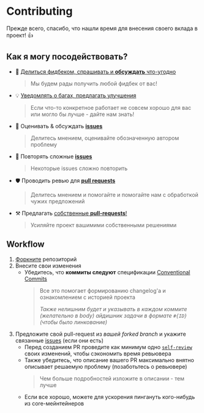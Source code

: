# Contributing

Прежде всего, спасибо, что нашли время для внесения своего вклада в проект! :+1:

## Как я могу посодействовать?

[issues]: https://github.com/feature-sliced/wiki/issues
[issues-new]: https://github.com/feature-sliced/wiki/issues/new
[pr]: https://github.com/feature-sliced/wiki/pulls
[pr-new]: https://github.com/feature-sliced/wiki/compare
[disc]: https://github.com/feature-sliced/wiki/discussions
[fork]: https://github.com/feature-sliced/wiki/fork
[actions]: https://github.com/feature-sliced/wiki/actions

<!-- If weel be needed 👁️ :D -->

- 📢 [Делиться фидбеком, спрашивать и **обсуждать** что-угодно][disc]
   > Мы будем рады получить любой фидбек от вас!
- 💡 [Уведомлять о багах, предлагать улучшения][issues-new]
   > Если что-то конкретное работает не совсем хорошо для вас или могло бы лучше - дайте нам знать!
- 💬 Оценивать & обсуждать [**issues**][issues] 
   > Делитесь мнением, оценивайте обозначенную автором проблему
- 🔩 Повторять сложные [**issues**][issues]
   > Некоторые issues сложно повторить
- 🛡️ Проводить ревью для [**pull requests**][pr]
   > Делитесь мнением и помогайте и помогайте нам с обработкой чужих предложений
- ⚒️ Предлагать [собственные **pull-requests**!][pr-new]
   > Усиляйте проект вашимими собственными решениями

## Workflow
[self-review-article]: https://blog.beanbaginc.com/2014/12/01/practicing-effective-self-review/

1. [Форкните][fork] репозиторий
2. Внесите свои изменения
    - Убедитесь, что **коммиты следуют** спецификации [Conventional Commits](https://www.conventionalcommits.org)
       > Все это помогает формированию changelog'а и ознакомлением с историей проекта
       >
       > *Также нелишним будет и указывать в каждом коммите (желательно в body) айдишник задачи в формате `#{ID}` (чтобы было линкование)*
    <!-- FIXME: Возможно пригодится позже
    - Убедитесь, что **все тесты проходят**
      ```sh
      $ npm run test
      ```
    -->
3. Предложите свой pull-request из *вашей forked branch* и укажите связанные [issues][issues] (если они есть)
    - Перед созданием PR проведите как минимум одно [`self-review`][self-review-article] своих изменений, чтобы сэкономить время ревьювера
    - Также убедитесь, что описание вашего PR максимально внятно описывает решаемую проблему (позаботьтесь о ревьювере)
       > Чем больше подробностей изложите в описании - тем лучше
    - Если все хорошо, можете для ускорения пингануть кого-нибудь из core-мейнтейнеров
    <!-- FIXME: Возможно пригодится позже
    - Убедитесь, что проверка через **[CI][actions]** прошла для вашего PR
      > Наша цель - разрабатывать высококачественные во всех смыслах решения
    -->
